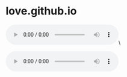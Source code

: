 # love.github.io
<audio controls autoplay loop><source src="tuyhongnhan.mp3" type="audio/mpeg"></audio>\\
	<script>
      document.body.addEventListener("click", function (evt) {
        console.dir(this);
        console.log(evt.target);
        var audio = new Audio("sound.mp3");
        audio.oncanplaythrough = function(){
          audio.play();
        }
        audio.loop = true;
        audio.onended = function(){
          audio.play();
        }
      });
    </script>



    
   <audio src="sound.mp3" type="audio/mpeg" controls autoplay loop></audio>